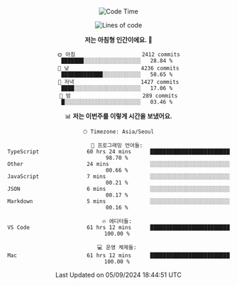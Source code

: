 <div align="center">

<br />

 <!--START_SECTION:waka-->
![Code Time](http://img.shields.io/badge/Code%20Time-3%2C132%20hrs%2036%20mins-blue)

![Lines of code](https://img.shields.io/badge/%EC%A0%80%EB%8A%94%20%EC%97%AC%ED%83%9C%EA%B9%8C%EC%A7%80%20-4.3%20million%20%EC%A4%84%EC%9D%98%20%EC%BD%94%EB%93%9C%EB%A5%BC%20%EC%9E%91%EC%84%B1%ED%96%88%EC%96%B4%EC%9A%94.-blue)

**저는 아침형 인간이에요. 🐤** 

```text
🌞 아침                     2412 commits        ███████░░░░░░░░░░░░░░░░░░   28.84 % 
🌆 낮　                     4236 commits        █████████████░░░░░░░░░░░░   50.65 % 
🌃 저녁                     1427 commits        ████░░░░░░░░░░░░░░░░░░░░░   17.06 % 
🌙 밤　                     289 commits         █░░░░░░░░░░░░░░░░░░░░░░░░   03.46 % 
```


📊 **저는 이번주를 이렇게 시간을 보냈어요.** 

```text
🕑︎ Timezone: Asia/Seoul

💬 프로그래밍 언어들: 
TypeScript               60 hrs 24 mins      █████████████████████████   98.70 % 
Other                    24 mins             ░░░░░░░░░░░░░░░░░░░░░░░░░   00.66 % 
JavaScript               7 mins              ░░░░░░░░░░░░░░░░░░░░░░░░░   00.21 % 
JSON                     6 mins              ░░░░░░░░░░░░░░░░░░░░░░░░░   00.17 % 
Markdown                 5 mins              ░░░░░░░░░░░░░░░░░░░░░░░░░   00.16 % 

🔥 에디터들: 
VS Code                  61 hrs 12 mins      █████████████████████████   100.00 % 

💻 운영 체제들: 
Mac                      61 hrs 12 mins      █████████████████████████   100.00 % 
```


 Last Updated on 05/09/2024 18:44:51 UTC
<!--END_SECTION:waka-->

</div>
